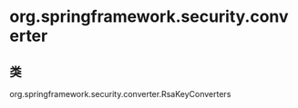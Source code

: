 # org.springframework.security.converter

## 类

org.springframework.security.converter.RsaKeyConverters




